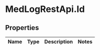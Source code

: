 # MedLogRestApi.Id

## Properties

Name | Type | Description | Notes
------------ | ------------- | ------------- | -------------


